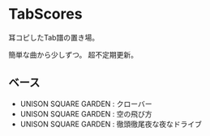# TabScores

耳コピしたTab譜の置き場。

簡単な曲から少しずつ。
超不定期更新。

## ベース

* UNISON SQUARE GARDEN : クローバー
* UNISON SQUARE GARDEN : 空の飛び方
* UNISON SQUARE GARDEN : 徹頭徹尾夜な夜なドライブ

